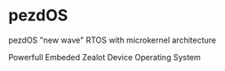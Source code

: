 # pezdOS
pezdOS "new wave" RTOS with microkernel architecture

Powerfull Embeded Zealot Device Operating System

